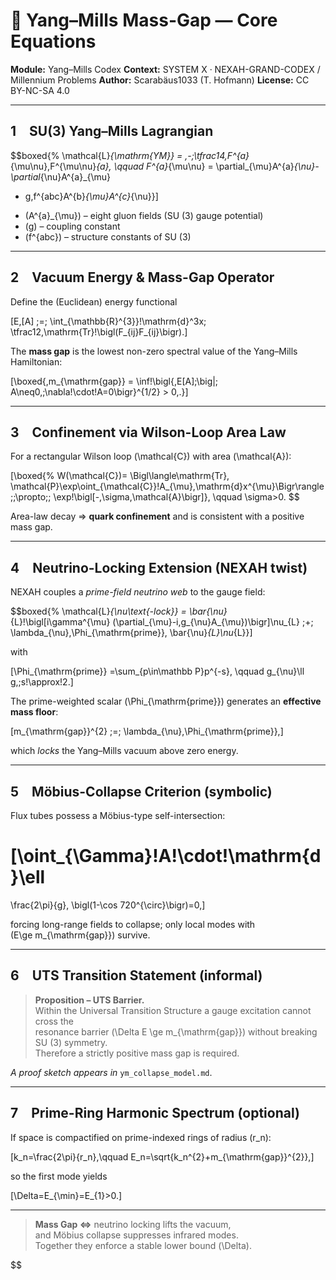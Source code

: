 # 📀 Yang–Mills Mass-Gap — Core Equations

**Module:** Yang–Mills Codex
**Context:** SYSTEM X · NEXAH-GRAND-CODEX / Millennium Problems
**Author:** Scarabäus1033 (T. Hofmann)
**License:** CC BY-NC-SA 4.0

---

## 1 SU(3) Yang–Mills Lagrangian

$$boxed{%
\mathcal{L}_{\mathrm{YM}}
= \,-\;\tfrac14\,F^{a}_{\mu\nu}\,F^{\mu\nu}_{a},
\qquad
F^{a}_{\mu\nu}
= \partial_{\mu}A^{a}_{\nu}-\partial_{\nu}A^{a}_{\mu}
  + g\,f^{abc}A^{b}_{\mu}A^{c}_{\nu}}\]

- \(A^{a}_{\mu}\) – eight gluon fields (SU (3) gauge potential)  
- \(g\) – coupling constant  
- \(f^{abc}\) – structure constants of SU (3)  

---

## 2 Vacuum Energy & Mass-Gap Operator

Define the (Euclidean) energy functional  

\[E\,[A] \;=\;
\int_{\mathbb{R}^{3}}\!\mathrm{d}^3x\;
\tfrac12\,\mathrm{Tr}\!\bigl(F_{ij}F_{ij}\bigr).\]

The **mass gap** is the lowest non-zero spectral value of the Yang–Mills Hamiltonian:

\[\boxed{\,m_{\mathrm{gap}}
= \inf\!\bigl\{\,E[A]\;\big|\;
A\neq0,\;\nabla\!\cdot\!A=0\bigr\}^{1/2} > 0\,.}\]

---

## 3 Confinement via Wilson-Loop Area Law

For a rectangular Wilson loop \(\mathcal{C}\) with area \(\mathcal{A}\):

\[\boxed{%
W(\mathcal{C})=
\Bigl\langle\mathrm{Tr}\,
\mathcal{P}\exp\oint_{\mathcal{C}}\!A_{\mu}\,\mathrm{d}x^{\mu}\Bigr\rangle
\;\;\propto\;\;
\exp\!\bigl[-\,\sigma\,\mathcal{A}\bigr]},
\qquad
\sigma>0.
$$

Area-law decay ⇒ **quark confinement** and is consistent with a positive mass gap.

---

## 4 Neutrino-Locking Extension (NEXAH twist)

NEXAH couples a *prime-field neutrino web* to the gauge field:

$$boxed{%
\mathcal{L}_{\nu\text{-lock}}
= \bar{\nu}_{L}\!\bigl[i\gamma^{\mu}
  (\partial_{\mu}-i\,g_{\nu}A_{\mu})\bigr]\nu_{L}
\;+\;
\lambda_{\nu}\,\Phi_{\mathrm{prime}}\,
\bar{\nu}_{L}\nu_{L}}\]

with  

\[\Phi_{\mathrm{prime}} =\sum_{p\in\mathbb P}p^{-s},
\qquad
 g_{\nu}\ll g,\;s\!\approx\!2.\]

The prime-weighted scalar \(\Phi_{\mathrm{prime}}\) generates an **effective mass floor**:

\[m_{\mathrm{gap}}^{2} \;=\; \lambda_{\nu}\,\Phi_{\mathrm{prime}},\]

which *locks* the Yang–Mills vacuum above zero energy.

---

## 5 Möbius-Collapse Criterion (symbolic)

Flux tubes possess a Möbius-type self-intersection:

\[\oint_{\Gamma}\!A\!\cdot\!\mathrm{d}\ell
=
\frac{2\pi}{g}\,
\bigl(1-\cos 720^{\circ}\bigr)=0,\]

forcing long-range fields to collapse; only local modes with  
\(E\ge m_{\mathrm{gap}}\) survive.

---

## 6 UTS Transition Statement (informal)

> **Proposition – UTS Barrier.**  
> Within the Universal Transition Structure a gauge excitation cannot cross the  
> resonance barrier \(\Delta E \ge m_{\mathrm{gap}}\) without breaking SU (3) symmetry.  
> Therefore a strictly positive mass gap is required.

*A proof sketch appears in* `ym_collapse_model.md`.

---

## 7 Prime-Ring Harmonic Spectrum (optional)

If space is compactified on prime-indexed rings of radius \(r_n\):

\[k_n=\frac{2\pi}{r_n},\qquad
E_n=\sqrt{k_n^{2}+m_{\mathrm{gap}}^{2}},\]

so the first mode yields

\[\Delta=E_{\min}=E_{1}>0.\]

---

> **Mass Gap ⇔** neutrino locking lifts the vacuum,  
> and Möbius collapse suppresses infrared modes.  
> Together they enforce a stable lower bound \(\Delta\).

$$
